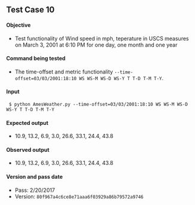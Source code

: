 ## Test Case 10
#### Objective
- Test functionality of Wind speed in mph, teperature in USCS measures on March 3, 2001 at 6:10 PM for one day, one month and one year

#### Command being tested
- The time-offset and metric functionality ```--time-offset=03/03/2001:18:10 WS WS-M WS-D WS-Y T T-D T-M T-Y```.

#### Input
``` $ python AmesWeather.py --time-offset=03/03/2001:18:10 WS WS-M WS-D WS-Y T T-D T-M T-Y```


#### Expected output
- 10.9, 13.2, 6.9, 3.0, 26.6, 33.1, 24.4, 43.8

#### Observed output
- 10.9, 13.2, 6.9, 3.0, 26.6, 33.1, 24.4, 43.8

#### Version and pass date
- Pass: 2/20/2017
- Version: ```80f967a4c6ce8e71aaa6f03929a86b79572a9746```

